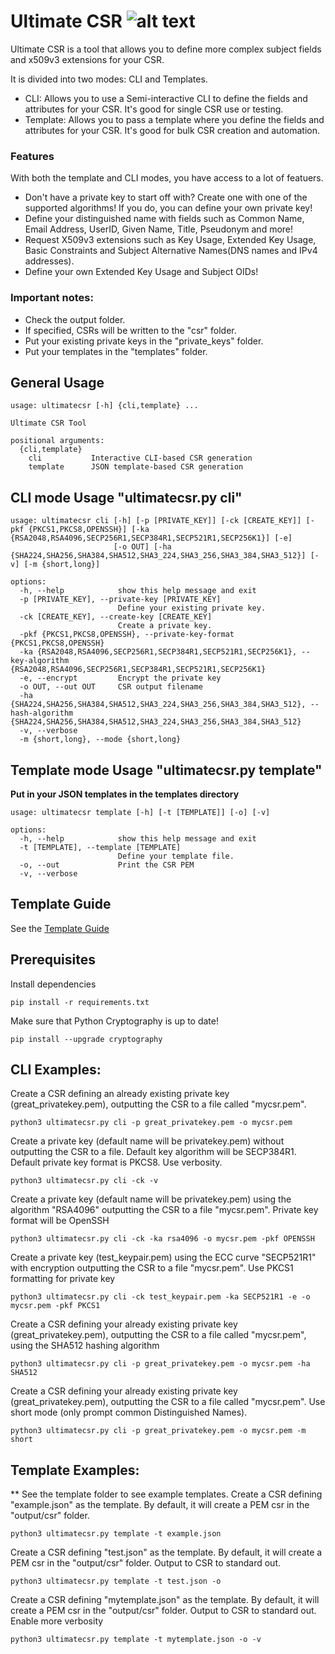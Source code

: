 # Ultimate CSR ![alt text](https://pkiscape.com/img/favicon.png)

Ultimate CSR is a  tool that allows you to define more complex subject fields and x509v3 extensions for your CSR.

It is divided into two modes: CLI and Templates. 

- CLI: Allows you to use a Semi-interactive CLI to define the fields and attributes for your CSR. It's good for single CSR use or testing.
- Template: Allows you to pass a template where you define the fields and attributes for your CSR. It's good for bulk CSR creation and automation. 

### Features
With both the template and CLI modes, you have access to a lot of featuers.

- Don't have a private key to start off with? Create one with one of the supported algorithms! If you do, you can define your own private key!
- Define your distinguished name with fields such as Common Name, Email Address, UserID, Given Name, Title, Pseudonym and more!
- Request X509v3 extensions such as Key Usage, Extended Key Usage, Basic Constraints and Subject Alternative Names(DNS names and IPv4 addresses).
- Define your own Extended Key Usage and Subject OIDs!

### Important notes:

- Check the output folder. 
- If specified, CSRs will be written to the "csr" folder.
- Put your existing private keys in the "private_keys" folder.
- Put your templates in the "templates" folder.

## General Usage 

```
usage: ultimatecsr [-h] {cli,template} ...

Ultimate CSR Tool

positional arguments:
  {cli,template}
    cli           Interactive CLI-based CSR generation
    template      JSON template-based CSR generation

```
## CLI mode Usage "ultimatecsr.py cli"

```
usage: ultimatecsr cli [-h] [-p [PRIVATE_KEY]] [-ck [CREATE_KEY]] [-pkf {PKCS1,PKCS8,OPENSSH}] [-ka {RSA2048,RSA4096,SECP256R1,SECP384R1,SECP521R1,SECP256K1}] [-e]
                       [-o OUT] [-ha {SHA224,SHA256,SHA384,SHA512,SHA3_224,SHA3_256,SHA3_384,SHA3_512}] [-v] [-m {short,long}]

options:
  -h, --help            show this help message and exit
  -p [PRIVATE_KEY], --private-key [PRIVATE_KEY]
                        Define your existing private key.
  -ck [CREATE_KEY], --create-key [CREATE_KEY]
                        Create a private key.
  -pkf {PKCS1,PKCS8,OPENSSH}, --private-key-format {PKCS1,PKCS8,OPENSSH}
  -ka {RSA2048,RSA4096,SECP256R1,SECP384R1,SECP521R1,SECP256K1}, --key-algorithm {RSA2048,RSA4096,SECP256R1,SECP384R1,SECP521R1,SECP256K1}
  -e, --encrypt         Encrypt the private key
  -o OUT, --out OUT     CSR output filename
  -ha {SHA224,SHA256,SHA384,SHA512,SHA3_224,SHA3_256,SHA3_384,SHA3_512}, --hash-algorithm {SHA224,SHA256,SHA384,SHA512,SHA3_224,SHA3_256,SHA3_384,SHA3_512}
  -v, --verbose
  -m {short,long}, --mode {short,long}
```

## Template mode Usage "ultimatecsr.py template"
**Put in your JSON templates in the templates directory**

```
usage: ultimatecsr template [-h] [-t [TEMPLATE]] [-o] [-v]

options:
  -h, --help            show this help message and exit
  -t [TEMPLATE], --template [TEMPLATE]
                        Define your template file.
  -o, --out             Print the CSR PEM
  -v, --verbose
```

## Template Guide

See the [Template Guide](template_guide.md)

## Prerequisites

Install dependencies
```
pip install -r requirements.txt
```

Make sure that Python Cryptography is up to date!

```
pip install --upgrade cryptography
```

## CLI Examples:

Create a CSR defining an already existing private key (great_privatekey.pem), outputting the CSR to a file called "mycsr.pem". 

```
python3 ultimatecsr.py cli -p great_privatekey.pem -o mycsr.pem
```

Create a private key (default name will be privatekey.pem) without outputting the CSR to a file. Default key algorithm will be SECP384R1. Default private key format is PKCS8. Use verbosity.
```
python3 ultimatecsr.py cli -ck -v
```

Create a private key (default name will be privatekey.pem) using the algorithm "RSA4096" outputting the CSR to a file "mycsr.pem". Private key format will be OpenSSH
```
python3 ultimatecsr.py cli -ck -ka rsa4096 -o mycsr.pem -pkf OPENSSH
```


Create a private key (test_keypair.pem) using the ECC curve "SECP521R1" with encryption outputting the CSR to a file "mycsr.pem". Use PKCS1 formatting for private key
```
python3 ultimatecsr.py cli -ck test_keypair.pem -ka SECP521R1 -e -o mycsr.pem -pkf PKCS1
```

Create a CSR defining your already existing private key (great_privatekey.pem), outputting the CSR to a file called "mycsr.pem", using the SHA512 hashing algorithm

```
python3 ultimatecsr.py cli -p great_privatekey.pem -o mycsr.pem -ha SHA512
```

Create a CSR defining your already existing private key (great_privatekey.pem), outputting the CSR to a file called "mycsr.pem". Use short mode (only prompt common Distinguished Names). 

```
python3 ultimatecsr.py cli -p great_privatekey.pem -o mycsr.pem -m short
```


## Template Examples: 
** See the template folder to see example templates.
Create a CSR defining "example.json" as the template. By default, it will create a PEM csr in the "output/csr" folder.

```
python3 ultimatecsr.py template -t example.json
```

Create a CSR defining "test.json" as the template. By default, it will create a PEM csr in the "output/csr" folder. Output to CSR to standard out.

```
python3 ultimatecsr.py template -t test.json -o
```

Create a CSR defining "mytemplate.json" as the template. By default, it will create a PEM csr in the "output/csr" folder. Output to CSR to standard out. Enable more verbosity

```
python3 ultimatecsr.py template -t mytemplate.json -o -v
```